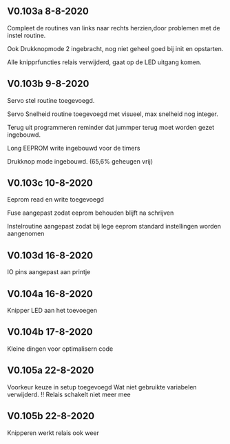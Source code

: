 ## V0.103a  8-8-2020

Compleet de routines van links naar rechts herzien,door problemen met de instel routine.

Ook Drukknopmode 2 ingebracht, nog niet geheel goed bij init en opstarten.

Alle knipprfuncties relais verwijderd, gaat  op de LED uitgang komen.

## V0.103b 9-8-2020

Servo stel routine toegevoegd.

Servo Snelheid routine toegevoegd met visueel, max snelheid nog integer.

Terug uit programmeren reminder dat jummper terug moet worden gezet ingebouwd.

Long EEPROM write ingebouwd voor de timers

Drukknop mode ingebouwd. (65,6% geheugen vrij)

## V0.103c 10-8-2020

Eeprom read en write toegevoegd

Fuse aangepast zodat eeprom behouden blijft na schrijven

Instelroutine aangepast zodat bij lege eeprom standard instellingen worden aangenomen

## V0.103d 16-8-2020

IO pins aangepast aan printje

## V0.104a 16-8-2020

Knipper LED aan het toevoegen

## V0.104b 17-8-2020

Kleine dingen voor optimalisern code

## V0.105a 22-8-2020

Voorkeur keuze in setup toegevoegd
Wat niet gebruikte variabelen verwijderd.
!! Relais schakelt niet meer mee

## V0.105b 22-8-2020

Knipperen werkt relais ook weer






